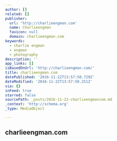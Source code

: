 ```yaml
---
author: []
related: []
publisher:
  url: 'http://charlieengman.com'
  name: Charlieengman
  favicon: null
  domain: charlieengman.com
keywords:
  - charlie engman
  - engman
  - photography
description: ''
app_links: []
isBasedOnUrl: 'http://charlieengman.com/'
title: charlieengman.com
datePublished: '2016-11-22T13:57:50.729Z'
dateModified: '2016-11-22T13:57:50.251Z'
via: {}
inFeed: true
starred: false
sourcePath: _posts/2016-11-22-charlieengmancom.md
_context: 'http://schema.org'
_type: MediaObject

---
```

<article style=""><h1>charlieengman.com</h1></article>